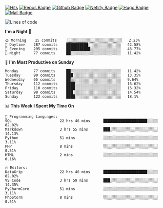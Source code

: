 

[![Hits](https://hits.seeyoufarm.com/api/count/incr/badge.svg?url=https%3A%2F%2Fgithub.com/sangm1n)](https://hits.seeyoufarm.com) 
[![Repos Badge](https://badges.pufler.dev/repos/sangm1n)](https://badges.pufler.dev)
[![Github Badge](http://img.shields.io/badge/-github-black?style=flat-square&logo=github&logoColor=white&link=https:https://github.com/sangm1n/)](https://github.com/sangm1n/)
[![Netlify Badge](https://img.shields.io/badge/-TIL-00C7B7?style=flat-square&logo=Netlify&logoColor=white&link=https://sangminlog.netlify.com)](https://sangminlog.netlify.com)
[![Hugo Badge](https://img.shields.io/badge/-techblog-FF4088?style=flat-square&logo=Hugo&logoColor=white&link=https://sangm1n.github.io)](https://sangm1n.github.io)
[![Mail Badge](http://img.shields.io/badge/-mail-D14836?style=flat-square&logo=Gmail&logoColor=white&link=mailto:dltkd96als@naver.com)](mailto:dltkd96als@naver.com/)

<!--START_SECTION:waka-->
![Lines of code](https://img.shields.io/badge/From%20Hello%20World%20I%27ve%20Written-2.3%20million%20lines%20of%20code-blue)

**I'm a Night 🦉** 

```text
🌞 Morning    15 commits     ░░░░░░░░░░░░░░░░░░░░░░░░░   2.23% 
🌆 Daytime    287 commits    ██████████░░░░░░░░░░░░░░░   42.58% 
🌃 Evening    295 commits    ███████████░░░░░░░░░░░░░░   43.77% 
🌙 Night      77 commits     ██░░░░░░░░░░░░░░░░░░░░░░░   11.42%

```
📅 **I'm Most Productive on Sunday** 

```text
Monday       77 commits     ██░░░░░░░░░░░░░░░░░░░░░░░   11.42% 
Tuesday      90 commits     ███░░░░░░░░░░░░░░░░░░░░░░   13.35% 
Wednesday    65 commits     ██░░░░░░░░░░░░░░░░░░░░░░░   9.64% 
Thursday     112 commits    ████░░░░░░░░░░░░░░░░░░░░░   16.62% 
Friday       110 commits    ████░░░░░░░░░░░░░░░░░░░░░   16.32% 
Saturday     98 commits     ███░░░░░░░░░░░░░░░░░░░░░░   14.54% 
Sunday       122 commits    ████░░░░░░░░░░░░░░░░░░░░░   18.1%

```


📊 **This Week I Spent My Time On** 

```text
💬 Programming Languages: 
SQL                      22 hrs 46 mins      ████████████████████░░░░░   82.02% 
Markdown                 3 hrs 55 mins       ███░░░░░░░░░░░░░░░░░░░░░░   14.13% 
Python                   51 mins             ░░░░░░░░░░░░░░░░░░░░░░░░░   3.11% 
PHP                      8 mins              ░░░░░░░░░░░░░░░░░░░░░░░░░   0.51% 
HTML                     2 mins              ░░░░░░░░░░░░░░░░░░░░░░░░░   0.16%

🔥 Editors: 
DataGrip                 22 hrs 46 mins      ████████████████████░░░░░   82.02% 
VS Code                  3 hrs 59 mins       ███░░░░░░░░░░░░░░░░░░░░░░   14.35% 
PyCharmCore              51 mins             ░░░░░░░░░░░░░░░░░░░░░░░░░   3.11% 
PhpStorm                 8 mins              ░░░░░░░░░░░░░░░░░░░░░░░░░   0.51%

```


<!--END_SECTION:waka-->


<!--
**sangm1n/sangm1n** is a ✨ _special_ ✨ repository because its `README.md` (this file) appears on your GitHub profile.

Here are some ideas to get you started:

- 🔭 I’m currently working on ...
- 🌱 I’m currently learning ...
- 👯 I’m looking to collaborate on ...
- 🤔 I’m looking for help with ...
- 💬 Ask me about ...
- 📫 How to reach me: ...
- 😄 Pronouns: ...
- ⚡ Fun fact: ...

https://shields.io/
-->


